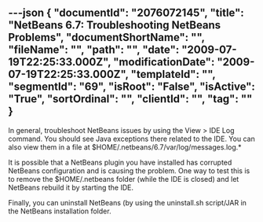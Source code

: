 ---json
{
  "documentId": "2076072145",
  "title": "NetBeans 6.7: Troubleshooting NetBeans Problems",
  "documentShortName": "",
  "fileName": "",
  "path": "",
  "date": "2009-07-19T22:25:33.000Z",
  "modificationDate": "2009-07-19T22:25:33.000Z",
  "templateId": "",
  "segmentId": "69",
  "isRoot": "False",
  "isActive": "True",
  "sortOrdinal": "",
  "clientId": "",
  "tag": ""
}
---

In general, troubleshoot NetBeans issues by using the View &gt; IDE Log command. You should see Java exceptions there related to the IDE. You can also view them in a file at $HOME/.netbeans/6.7/var/log/messages.log.*

It is possible that a NetBeans plugin you have installed has corrupted NetBeans configuration and is causing the problem. One way to test this is to remove the $HOME/.netbeans folder (while the IDE is closed) and let NetBeans rebuild it by starting the IDE.

Finally, you can uninstall NetBeans (by using the uninstall.sh script/JAR in the NetBeans installation folder.
